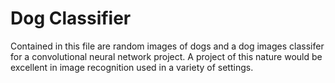 # Dog Classifier

Contained in this file are random images of dogs and a dog images classifer for a convolutional neural network project. A project of this nature would be excellent in image recognition used in a variety of settings. 


